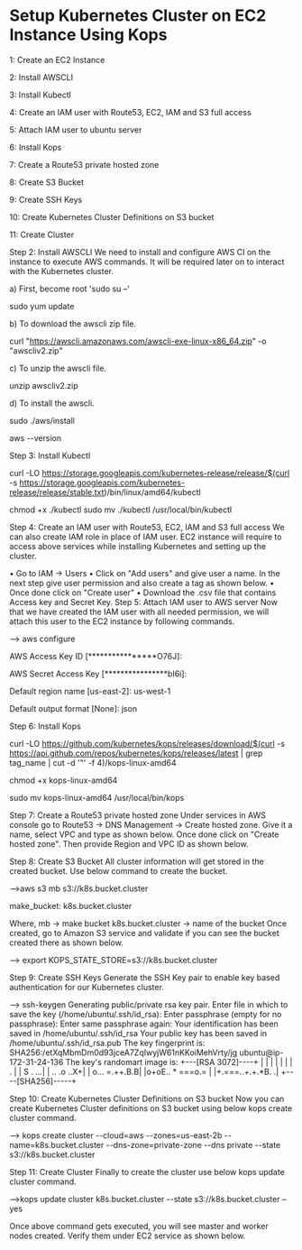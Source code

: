 # Setup Kubernetes Cluster on EC2 Instance Using Kops

1: Create an EC2 Instance

2:  Install AWSCLI

3: Install Kubectl

4: Create an IAM user with Route53, EC2, IAM and S3 full access

5: Attach IAM user to ubuntu server

6: Install Kops

7: Create a Route53 private hosted zone

8: Create S3 Bucket

9: Create SSH Keys

10: Create Kubernetes Cluster Definitions on S3 bucket

11: Create Cluster

Step 2:  Install AWSCLI
We need to install and configure AWS CI on the instance to execute AWS commands. It will be required later on to interact with the Kubernetes cluster.

a) First, become root 'sudo su –'

sudo yum update

b) To  download the awscli zip file.

curl "https://awscli.amazonaws.com/awscli-exe-linux-x86_64.zip" -o "awscliv2.zip"

c) To unzip the awscli file.

unzip awscliv2.zip

d) To install the awscli.

sudo ./aws/install

aws --version
 
Step 3: Install Kubectl

curl -LO https://storage.googleapis.com/kubernetes-release/release/$(curl -s https://storage.googleapis.com/kubernetes-release/release/stable.txt)/bin/linux/amd64/kubectl

chmod +x ./kubectl
sudo mv ./kubectl /usr/local/bin/kubectl

Step 4: Create an IAM user with Route53, EC2, IAM and S3 full access
We can also create IAM role in place of IAM user. EC2 instance will require to access above services while installing Kubernetes and setting up the cluster.

•	Go to IAM -> Users
•	Click on "Add users" and give user a name. In the next step give user permission and also create a tag as shown below.
•	Once done click on "Create user"
•	Download the .csv file that contains Access key and Secret Key.
Step 5: Attach IAM user to AWS server
Now that we have created the IAM user with all needed permission, we will attach this user to the EC2 instance by following commands.

--> aws configure

AWS Access Key ID [****************O76J]:

AWS Secret Access Key [****************bI6i]:

Default region name [us-east-2]: us-west-1

Default output format [None]: json

Step 6: Install Kops

curl -LO https://github.com/kubernetes/kops/releases/download/$(curl -s https://api.github.com/repos/kubernetes/kops/releases/latest | grep tag_name | cut -d '"' -f 4)/kops-linux-amd64

chmod +x kops-linux-amd64

sudo mv kops-linux-amd64 /usr/local/bin/kops

Step 7: Create a Route53 private hosted zone
Under services in AWS console go to Route53 -> DNS Management -> Create hosted zone. Give it a name, select VPC and type as shown below. Once done click on "Create hosted zone".
Then provide Region and VPC ID as shown below.

Step 8: Create S3 Bucket
All cluster information will get stored in the created bucket. Use below command to create the bucket.

-->aws s3 mb s3://k8s.bucket.cluster

make_bucket: k8s.bucket.cluster

Where,
mb -> make bucket
k8s.bucket.cluster -> name of the bucket
Once created, go to Amazon S3 service and validate if you can see the bucket created there as shown below.

--> export KOPS_STATE_STORE=s3://k8s.bucket.cluster

Step 9: Create SSH Keys
Generate the SSH Key pair to enable key based authentication for our Kubernetes cluster.

--> ssh-keygen
Generating public/private rsa key pair.
Enter file in which to save the key (/home/ubuntu/.ssh/id_rsa):
Enter passphrase (empty for no passphrase):
Enter same passphrase again:
Your identification has been saved in /home/ubuntu/.ssh/id_rsa
Your public key has been saved in /home/ubuntu/.ssh/id_rsa.pub
The key fingerprint is:
SHA256:/etXqMbmDm0d93jceA7ZqIwyjW61nKKoiMehVrty/jg ubuntu@ip-172-31-24-136
The key's randomart image is:
+---[RSA 3072]----+
|                 |
|                 |
|                 |
|         .       |
|        S .   ...|
|  ..      .o ..X+|
| o...    =.++.B.B|
|o+oE..  * ===o.= |
|+.===..+.+.*B.  .|
+----[SHA256]-----+
 
Step 10: Create Kubernetes Cluster Definitions on S3 bucket
Now you can create Kubernetes Cluster definitions on S3 bucket using below kops create cluster command.

--> kops create cluster --cloud=aws --zones=us-east-2b --name=k8s.bucket.cluster --dns-zone=private-zone --dns private --state s3://k8s.bucket.cluster
 
Step 11: Create Cluster
Finally to create the cluster use below kops update cluster command.

-->kops update cluster k8s.bucket.cluster --state s3://k8s.bucket.cluster –yes

Once above command gets executed, you will see master and worker nodes created. Verify them under EC2 service as shown below.
